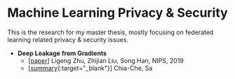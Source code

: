 # Machine Learning Privacy & Security
This is the research for my master thesis, mostly focusing on federated learning related privacy & security issues.

- **Deep Leakage from Gradients** 
    - [[paper](https://papers.nips.cc/paper/2019/file/60a6c4002cc7b29142def8871531281a-Paper.pdf)] Ligeng Zhu, Zhijian Liu, Song Han, NIPS, 2019
    - [[summary](./deep_leakage_from_gradients.md){:target="_blank"}] Chia-Che, Sa
   
